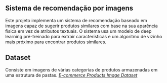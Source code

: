 ## Sistema de recomendação por imagens 

Este projeto implementa um sistema de recomendação baseado em imagens capaz de sugerir produtos similares com base na sua aparência física em vez de atributos textuais. 
O sistema usa um modelo de deep learning pré-treinado para extrair características e um algoritmo de vizinho mais próximo para encontrar produtos similares.

## Dataset
Consiste em imagens de várias categorias de produtos armazenadas em uma estrutura de pastas.
[*E-commerce Products Image Dataset*](https://www.kaggle.com/datasets/sunnykusawa/ecommerce-products-image-dataset)
